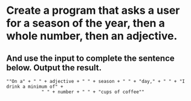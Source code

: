 # Create a program that asks a user for a season of the year, then a whole number, then an adjective.

## And use the input to complete the sentence below. Output the result.

    ""On a" + " " + adjective + " " + season + " " + "day," + " " + "I drink a minimum of" +
                 " " + number + " " + "cups of coffee""